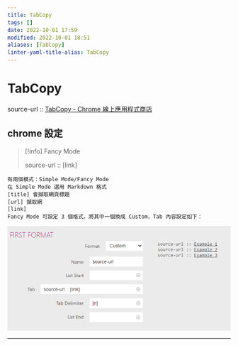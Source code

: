 ```yaml
---
title: TabCopy
tags: []
date: 2022-10-01 17:59
modified: 2022-10-01 18:51
aliases: [TabCopy]
linter-yaml-title-alias: TabCopy
---
```


# TabCopy

source-url :: [TabCopy - Chrome 線上應用程式商店](https://chrome.google.com/webstore/detail/tabcopy/micdllihgoppmejpecmkilggmaagfdmb?hl=zh-TW)

## chrome 設定

> [!info]
> Fancy Mode
> 
> source-url :: [link]

``` code
有兩個模式：Simple Mode/Fancy Mode
在 Simple Mode 選用 Markdown 格式
[title] 會擷取網頁標題
[url] 擷取網
[link]
Fancy Mode 可設定 3 個格式，將其中一個換成 Custom，Tab 內容設定如下：
```

![](images/Roam-Highlighter-202210011841.png)

---

